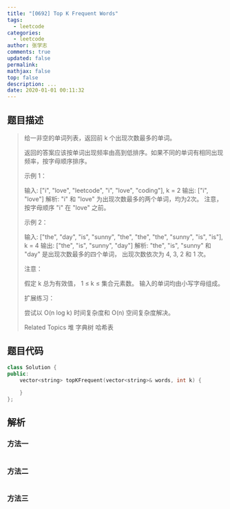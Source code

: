 ```yaml
---
title: "[0692] Top K Frequent Words"
tags:
  - leetcode
categories:
  - leetcode
author: 张学志
comments: true
updated: false
permalink:
mathjax: false
top: false
description: ...
date: 2020-01-01 00:11:32
---
```


## 题目描述

> 给一非空的单词列表，返回前 k 个出现次数最多的单词。 
> 
> 返回的答案应该按单词出现频率由高到低排序。如果不同的单词有相同出现频率，按字母顺序排序。 
> 
> 示例 1： 
> 
> 
> 输入: ["i", "love", "leetcode", "i", "love", "coding"], k = 2
> 输出: ["i", "love"]
> 解析: "i" 和 "love" 为出现次数最多的两个单词，均为2次。
> 注意，按字母顺序 "i" 在 "love" 之前。
> 
> 
> 
> 
> 示例 2： 
> 
> 
> 输入: ["the", "day", "is", "sunny", "the", "the", "the", "sunny", "is", "is"], k = 4
> 输出: ["the", "is", "sunny", "day"]
> 解析: "the", "is", "sunny" 和 "day" 是出现次数最多的四个单词，
> 出现次数依次为 4, 3, 2 和 1 次。
> 
> 
> 
> 
> 注意： 
> 
> 
> 假定 k 总为有效值， 1 ≤ k ≤ 集合元素数。 
> 输入的单词均由小写字母组成。 
> 
> 
> 
> 
> 扩展练习： 
> 
> 
> 尝试以 O(n log k) 时间复杂度和 O(n) 空间复杂度解决。 
> 
> Related Topics 堆 字典树 哈希表

## 题目代码

```cpp
class Solution {
public:
    vector<string> topKFrequent(vector<string>& words, int k) {
        
    }
};
```

## 解析

### 方法一

```cpp

```

### 方法二

```cpp

```

### 方法三

```cpp

```

